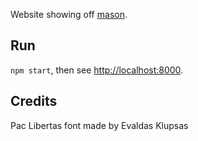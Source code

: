 Website showing off [mason](http://mason.github.io).

## Run

`npm start`, then see <http://localhost:8000>.

## Credits

Pac Libertas font made by Evaldas Klupsas
